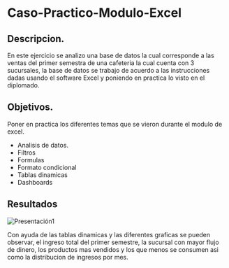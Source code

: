 # **Caso-Practico-Modulo-Excel**
## Descripcion.
En este ejercicio se analizo una base de datos la cual corresponde a las ventas del primer semestra de una cafeteria la cual cuenta con 3 sucursales, la base de datos se trabajo de acuerdo a las instrucciones dadas usando el software Excel y poniendo en practica lo visto en el diplomado. 
## Objetivos.
Poner en practica los diferentes temas que se vieron durante el modulo de excel.
- Analisis de datos.
- Filtros
- Formulas
- Formato condicional
- Tablas dinamicas
- Dashboards
 ## Resultados 
 
![Presentación1](https://github.com/user-attachments/assets/d698e6f1-7d51-4196-afe8-661a3c5e2130)

Con ayuda de las tablas dinamicas y las diferentes graficas se pueden observar, el ingreso total del primer semestre, la sucursal con mayor flujo de dinero, los productos mas vendidos y los que menos se consumen asi como la distribucion de ingresos por mes. 
